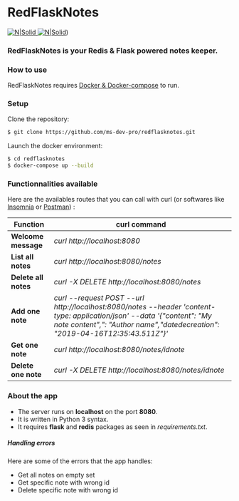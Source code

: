 # RedFlaskNotes

[![N|Solid](https://redis.io/images/redis-white.png) ](https://redis.io/) [![N|Solid](http://flask.pocoo.org/static/logo.png)](http://flask.pocoo.org/))

###  RedFlaskNotes is your Redis & Flask powered notes keeper.

### How to use

RedFlaskNotes requires [Docker & Docker-compose](https://docs.docker.com/) to run.

### Setup

Clone the repository: 
```sh
$ git clone https://github.com/ms-dev-pro/redflasknotes.git  
```

Launch the docker environment:

```sh
$ cd redflasknotes
$ docker-compose up --build
```

### Functionnalities available

Here are the availables routes that you can call with curl (or softwares like [Insomnia](https://insomnia.rest/) or [Postman](https://www.getpostman.com/)) :

| Function | curl command |
| ------ | ------ |
| **Welcome message** | *curl http://localhost:8080* |
| **List all notes** | *curl http://localhost:8080/notes* |
| **Delete all notes** | *curl -X DELETE http://localhost:8080/notes* |
| **Add one note** | *curl --request POST  --url http://localhost:8080/notes  --header 'content-type: application/json' --data '{"content": "My note content",": "Author name","datedecreation": "2019-04-16T12:35:43.511Z"}'* |
| **Get one note** | *curl http://localhost:8080/notes/idnote*  |
| **Delete one note** |  *curl -X DELETE http://localhost:8080/notes/idnote*|


### About the app
 - The server runs on **localhost** on the port **8080**.
 - It is written in Python 3 syntax.
 - It requires **flask** and **redis** packages as seen in *requirements.txt*.
##### Handling errors

Here are some of the errors that the app handles:
 - Get all notes on empty set
 - Get specific note with wrong id
 - Delete specific note with wrong id


